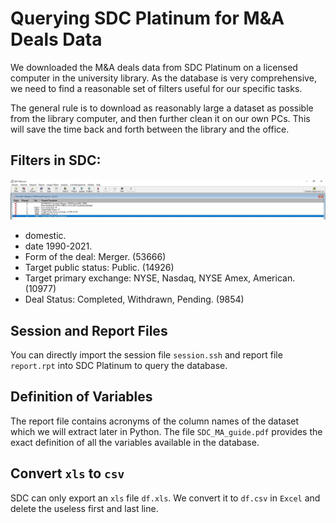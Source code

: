 # Querying SDC Platinum for M&A Deals Data

We downloaded the M&A deals data from SDC Platinum on a licensed computer in the university library. As the database is very comprehensive, we need to find a reasonable set of filters useful for our specific tasks. 

The general rule is to download as reasonably large a dataset as possible from the library computer, and then further clean it on our own PCs. This will save the time back and forth between the library and the office.


## Filters in SDC:

![SDC filters](SDC_filters.jpeg?raw=true)



- domestic.
- date 1990-2021.
- Form of the deal: Merger. (53666)
- Target public status: Public. (14926)
- Target primary exchange: NYSE, Nasdaq, NYSE Amex, American. (10977)
- Deal Status: Completed, Withdrawn, Pending. (9854)

## Session and Report Files
You can directly import the session file `session.ssh` and report file `report.rpt` into SDC Platinum to query the database. 

##  Definition of Variables
The report file contains acronyms of the column names of the dataset which we will extract later in Python. The file `SDC_MA_guide.pdf` provides the exact definition of all the variables available in the database.

## Convert `xls` to `csv`
SDC can only export an `xls` file `df.xls`. We convert it to `df.csv` in `Excel`  and delete the useless first and last line. 